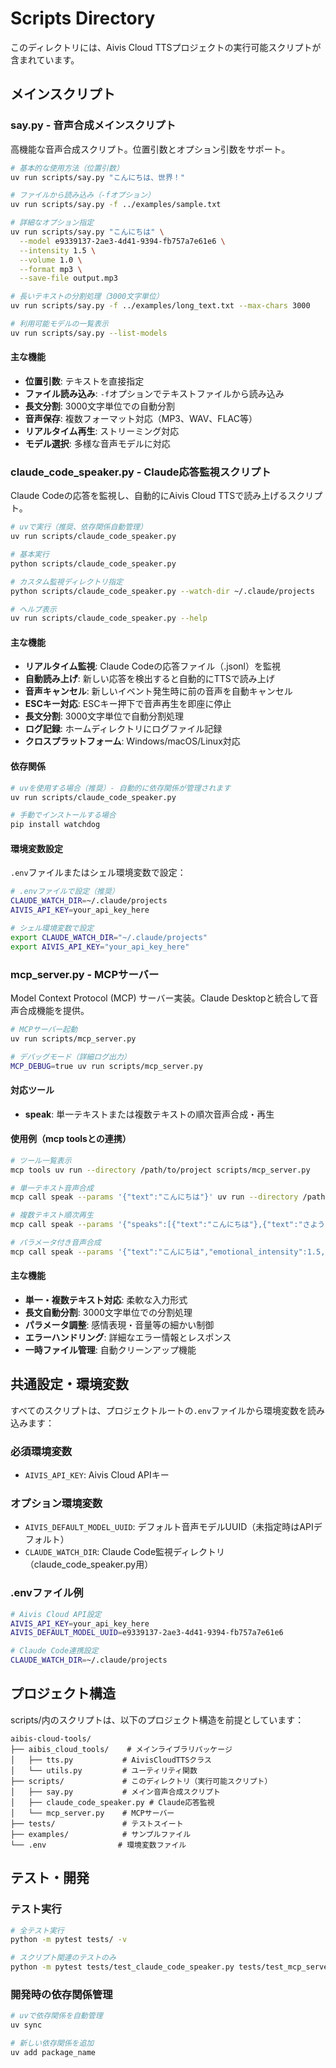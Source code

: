 # Scripts Directory

このディレクトリには、Aivis Cloud TTSプロジェクトの実行可能スクリプトが含まれています。

## メインスクリプト

### say.py - 音声合成メインスクリプト

高機能な音声合成スクリプト。位置引数とオプション引数をサポート。

```bash
# 基本的な使用方法（位置引数）
uv run scripts/say.py "こんにちは、世界！"

# ファイルから読み込み（-fオプション）
uv run scripts/say.py -f ../examples/sample.txt

# 詳細なオプション指定
uv run scripts/say.py "こんにちは" \
  --model e9339137-2ae3-4d41-9394-fb757a7e61e6 \
  --intensity 1.5 \
  --volume 1.0 \
  --format mp3 \
  --save-file output.mp3

# 長いテキストの分割処理（3000文字単位）
uv run scripts/say.py -f ../examples/long_text.txt --max-chars 3000

# 利用可能モデルの一覧表示
uv run scripts/say.py --list-models
```

#### 主な機能
- **位置引数**: テキストを直接指定
- **ファイル読み込み**: `-f`オプションでテキストファイルから読み込み
- **長文分割**: 3000文字単位での自動分割
- **音声保存**: 複数フォーマット対応（MP3、WAV、FLAC等）
- **リアルタイム再生**: ストリーミング対応
- **モデル選択**: 多様な音声モデルに対応

### claude_code_speaker.py - Claude応答監視スクリプト

Claude Codeの応答を監視し、自動的にAivis Cloud TTSで読み上げるスクリプト。

```bash
# uvで実行（推奨、依存関係自動管理）
uv run scripts/claude_code_speaker.py

# 基本実行
python scripts/claude_code_speaker.py

# カスタム監視ディレクトリ指定
python scripts/claude_code_speaker.py --watch-dir ~/.claude/projects

# ヘルプ表示
uv run scripts/claude_code_speaker.py --help
```

#### 主な機能
- **リアルタイム監視**: Claude Codeの応答ファイル（.jsonl）を監視
- **自動読み上げ**: 新しい応答を検出すると自動的にTTSで読み上げ
- **音声キャンセル**: 新しいイベント発生時に前の音声を自動キャンセル
- **ESCキー対応**: ESCキー押下で音声再生を即座に停止
- **長文分割**: 3000文字単位で自動分割処理
- **ログ記録**: ホームディレクトリにログファイル記録
- **クロスプラットフォーム**: Windows/macOS/Linux対応

#### 依存関係
```bash
# uvを使用する場合（推奨）- 自動的に依存関係が管理されます
uv run scripts/claude_code_speaker.py

# 手動でインストールする場合
pip install watchdog
```

#### 環境変数設定
`.env`ファイルまたはシェル環境変数で設定：

```bash
# .envファイルで設定（推奨）
CLAUDE_WATCH_DIR=~/.claude/projects
AIVIS_API_KEY=your_api_key_here

# シェル環境変数で設定
export CLAUDE_WATCH_DIR="~/.claude/projects"
export AIVIS_API_KEY="your_api_key_here"
```

### mcp_server.py - MCPサーバー

Model Context Protocol (MCP) サーバー実装。Claude Desktopと統合して音声合成機能を提供。

```bash
# MCPサーバー起動
uv run scripts/mcp_server.py

# デバッグモード（詳細ログ出力）
MCP_DEBUG=true uv run scripts/mcp_server.py
```

#### 対応ツール
- **speak**: 単一テキストまたは複数テキストの順次音声合成・再生

#### 使用例（mcp toolsとの連携）
```bash
# ツール一覧表示
mcp tools uv run --directory /path/to/project scripts/mcp_server.py

# 単一テキスト音声合成
mcp call speak --params '{"text":"こんにちは"}' uv run --directory /path/to/project scripts/mcp_server.py

# 複数テキスト順次再生
mcp call speak --params '{"speaks":[{"text":"こんにちは"},{"text":"さようなら"}]}' uv run --directory /path/to/project scripts/mcp_server.py

# パラメータ付き音声合成
mcp call speak --params '{"text":"こんにちは","emotional_intensity":1.5,"volume":0.8}' uv run --directory /path/to/project scripts/mcp_server.py
```

#### 主な機能
- **単一・複数テキスト対応**: 柔軟な入力形式
- **長文自動分割**: 3000文字単位での分割処理
- **パラメータ調整**: 感情表現・音量等の細かい制御
- **エラーハンドリング**: 詳細なエラー情報とレスポンス
- **一時ファイル管理**: 自動クリーンアップ機能

## 共通設定・環境変数

すべてのスクリプトは、プロジェクトルートの`.env`ファイルから環境変数を読み込みます：

### 必須環境変数
- `AIVIS_API_KEY`: Aivis Cloud APIキー

### オプション環境変数
- `AIVIS_DEFAULT_MODEL_UUID`: デフォルト音声モデルUUID（未指定時はAPIデフォルト）
- `CLAUDE_WATCH_DIR`: Claude Code監視ディレクトリ（claude_code_speaker.py用）

### .envファイル例
```bash
# Aivis Cloud API設定
AIVIS_API_KEY=your_api_key_here
AIVIS_DEFAULT_MODEL_UUID=e9339137-2ae3-4d41-9394-fb757a7e61e6

# Claude Code連携設定
CLAUDE_WATCH_DIR=~/.claude/projects
```

## プロジェクト構造

scripts/内のスクリプトは、以下のプロジェクト構造を前提としています：

```
aibis-cloud-tools/
├── aibis_cloud_tools/    # メインライブラリパッケージ
│   ├── tts.py           # AivisCloudTTSクラス
│   └── utils.py         # ユーティリティ関数
├── scripts/             # このディレクトリ（実行可能スクリプト）
│   ├── say.py           # メイン音声合成スクリプト
│   ├── claude_code_speaker.py # Claude応答監視
│   └── mcp_server.py    # MCPサーバー
├── tests/               # テストスイート
├── examples/            # サンプルファイル
└── .env                # 環境変数ファイル
```

## テスト・開発

### テスト実行
```bash
# 全テスト実行
python -m pytest tests/ -v

# スクリプト関連のテストのみ
python -m pytest tests/test_claude_code_speaker.py tests/test_mcp_server.py -v
```

### 開発時の依存関係管理
```bash
# uvで依存関係を自動管理
uv sync

# 新しい依存関係を追加
uv add package_name
```